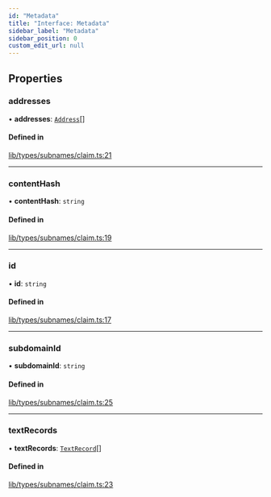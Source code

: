 ```yaml
---
id: "Metadata"
title: "Interface: Metadata"
sidebar_label: "Metadata"
sidebar_position: 0
custom_edit_url: null
---
```


## Properties

### addresses

• **addresses**: [`Address`](Address.md)[]

#### Defined in

[lib/types/subnames/claim.ts:21](https://github.com/JustaName-id/JustaName-sdk/blob/4bd6b66/packages/@justaname.id/sdk/src/lib/types/subnames/claim.ts#L21)

___

### contentHash

• **contentHash**: `string`

#### Defined in

[lib/types/subnames/claim.ts:19](https://github.com/JustaName-id/JustaName-sdk/blob/4bd6b66/packages/@justaname.id/sdk/src/lib/types/subnames/claim.ts#L19)

___

### id

• **id**: `string`

#### Defined in

[lib/types/subnames/claim.ts:17](https://github.com/JustaName-id/JustaName-sdk/blob/4bd6b66/packages/@justaname.id/sdk/src/lib/types/subnames/claim.ts#L17)

___

### subdomainId

• **subdomainId**: `string`

#### Defined in

[lib/types/subnames/claim.ts:25](https://github.com/JustaName-id/JustaName-sdk/blob/4bd6b66/packages/@justaname.id/sdk/src/lib/types/subnames/claim.ts#L25)

___

### textRecords

• **textRecords**: [`TextRecord`](TextRecord.md)[]

#### Defined in

[lib/types/subnames/claim.ts:23](https://github.com/JustaName-id/JustaName-sdk/blob/4bd6b66/packages/@justaname.id/sdk/src/lib/types/subnames/claim.ts#L23)
